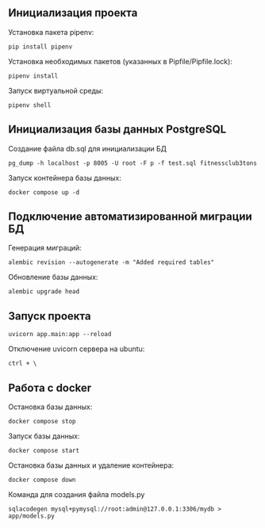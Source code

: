 ## Инициализация проекта

Установка пакета pipenv:

```pip install pipenv```

Установка необходимых пакетов (указанных в Pipfile/Pipfile.lock):

```pipenv install```

Запуск виртуальной среды:

```pipenv shell```

## Инициализация базы данных PostgreSQL

Создание файла db.sql для инициализации БД

```pg_dump -h localhost -p 8005 -U root -F p -f test.sql fitnessclub3tons```

Запуск контейнера базы данных:

```docker compose up -d```

<!-- Подключение к базе данных и настройка:

```docker compose exec db psql fitnessclub3tons --username root --password```

> **Password:** ```root```

> **fitnessclub3tons=#** ```exit``` -->

## Подключение автоматизированной миграции БД

Генерация миграций:

```alembic revision --autogenerate -m "Added required tables"```

Обновление базы данных:

```alembic upgrade head```


## Запуск проекта

```uvicorn app.main:app --reload```


Отключение uvicorn сервера на ubuntu:

```ctrl + \```

## Работа с docker

Остановка базы данных:

```docker compose stop```

Запуск базы данных:

```docker compose start```

Остановка базы данных и удаление контейнера:

``docker compose down``


Команда для создания файла models.py

```sqlacodegen mysql+pymysql://root:admin@127.0.0.1:3306/mydb > app/models.py```